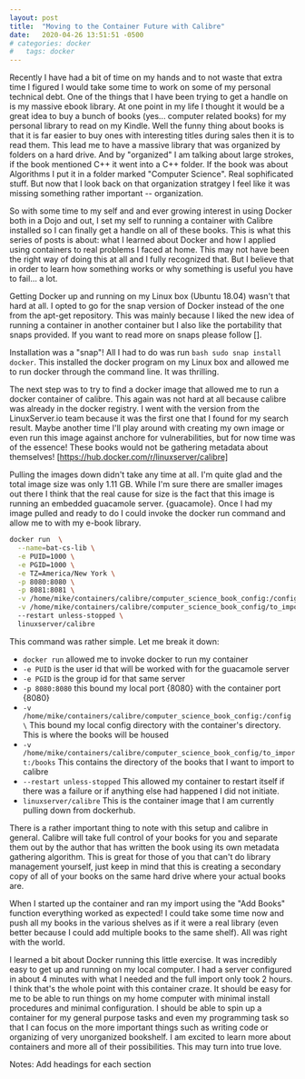 ```yaml
---
layout: post
title:  "Moving to the Container Future with Calibre"
date:   2020-04-26 13:51:51 -0500
# categories: docker
#   tags: docker
---
```

Recently I have had a bit of time on my hands and to not waste that extra time I figured I would take some time to work on some of my personal technical debt. One of the things that I have been trying to get a handle on is my massive ebook library. At one point in my life I thought it would be a great idea to buy a bunch of books (yes... computer related books) for my personal library to read on my Kindle. Well the funny thing about books is that it is far easier to buy ones with interesting titles during sales then it is to read them. This lead me to have a massive library that was organized by folders on a hard drive. And by "organized" I am talking about large strokes, if the book mentioned C++ it went into a C++ folder. If the book was about Algorithms I put it in a folder marked "Computer Science". Real sophificated stuff. But now that I look back on that organization stratgey I feel like it was missing something rather important -- organization.

So with some time to my self and and ever growing interest in using Docker both in a Dojo and out, I set my self to running a container with Calibre installed so I can finally get a handle on all of these books. This is what this series of posts is about: what I learned about Docker and how I applied using containers to real problems I faced at home. This may not have been the right way of doing this at all and I fully recognized that. But I believe that in order to learn how something works or why something is useful you have to fail... a lot.

Getting Docker up and running on my Linux box (Ubuntu 18.04) wasn't that hard at all. I opted to go for the snap version of Docker instead of the one from the apt-get repository. This was mainly because I liked the new idea of running a container in another container but I also like the portability that snaps provided. If you want to read more on snaps please follow [].

Installation was a "snap"! All I had to do was run ``` bash sudo snap install docker ```. This installed the docker program on my Linux box and allowed me to run docker through the command line. It was thrilling.

The next step was to try to find a docker image that allowed me to run a docker container of calibre. This again was not hard at all because calibre was already in the docker registry. I went with the version from the LinuxServer.io team because it was the first one that I found for my search result. Maybe another time I'll play around with creating my own image or even run this image against anchore for vulnerabilities, but for now time was of the essence! These books would not be gathering metadata about themselves! [https://hub.docker.com/r/linuxserver/calibre]
 

Pulling the images down didn't take any time at all. I'm quite glad and the total image size was only 1.11 GB. While I'm sure there are smaller images out there I think that the real cause for size is the fact that this image is running an embedded guacamole server. {guacamole}.
Once I had my image pulled and ready to do I could invoke the docker run command and allow me to with my e-book library.

``` bash
docker run  \
  --name=bat-cs-lib \
  -e PUID=1000 \
  -e PGID=1000 \
  -e TZ=America/New York \
  -p 8080:8080 \
  -p 8081:8081 \
  -v /home/mike/containers/calibre/computer_science_book_config:/config \
  -v /home/mike/containers/calibre/computer_science_book_config/to_import:/books
  --restart unless-stopped \
  linuxserver/calibre
```

This command was rather simple. Let me break it down: 

- ``` docker run ``` allowed me to invoke docker to run my container
- ``` -e PUID ``` is the user id that will be worked with for the guacamole server
- ``` -e PGID ``` is the group id for that same server
- ``` -p 8080:8080 ``` this bound my local port {8080} with the container port {8080}
- ``` -v /home/mike/containers/calibre/computer_science_book_config:/config \ ``` This bound my local config directory with the container's directory. This is where the books will be housed
- ``` -v /home/mike/containers/calibre/computer_science_book_config/to_import:/books ``` This contains the directory of the books that I want to import to calibre
- ``` --restart unless-stopped ``` This allowed my container to restart itself if there was a failure or if anything else had happened I did not initiate.
- ``` linuxserver/calibre ``` This is the container image that I am currently pulling down from dockerhub.

There is a rather important thing to note with this setup and calibre in general. Calibre will take full control of your books for you and separate them out by the author that has written the book using its own metadata gathering algorithm. This is great for those of you that can't do library management yourself, just keep in mind that this is creating a secondary copy of all of your books on the same hard drive where your actual books are. 

When I started up the container and ran my import using the "Add Books" function everything worked as expected! I could take some time now and push all my books in the various shelves as if it were a real library (even better because I could add multiple books to the same shelf). All was right with the world. 

I learned a bit about Docker running this little exercise. It was incredibly easy to get up and running on my local computer. I had a server configured in about 4 minutes with what I needed and the full import only took 2 hours. I think that's the whole point with this container craze. It should be easy for me to be able to run things on my home computer with minimal install procedures and minimal configuration. I should be able to spin up a container for my general purpose tasks and even my programming task so that I can focus on the more important things such as writing code or organizing of very unorganized bookshelf. I am excited to learn more about containers and more all of their possibilities. This may turn into true love.


Notes: 
Add headings for each section
